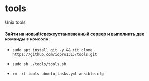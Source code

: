 # tools
Unix tools 
#### Зайти на новый/свежеустановленный сервер и выполнить две команды в консоли:
-     sudo apt install git -y && git clone https://github.com/idpro1313/tools.git
-     sudo sh ./tools/tools.sh
-     rm -rf tools ubuntu_tasks.yml ansible.cfg
